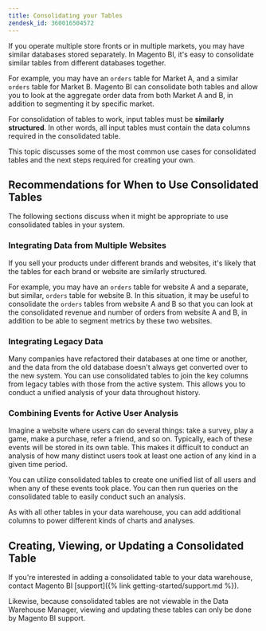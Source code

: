 ```yaml
---
title: Consolidating your Tables
zendesk_id: 360016504572
---
```


If you operate multiple store fronts or in multiple markets, you may have similar databases stored separately. In Magento BI, it\'s easy to consolidate similar tables from different databases together.

For example, you may have an `orders` table for Market A, and a similar `orders` table for Market B. Magento BI can consolidate both tables and allow you to look at the aggregate order data from both Market A and B, in addition to segmenting it by specific market.

For consolidation of tables to work, input tables must be **similarly structured**. In other words, all input tables must contain the data columns required in the consolidated table.

This topic discusses some of the most common use cases for consolidated tables and the next steps required for creating your own.

## Recommendations for When to Use Consolidated Tables

The following sections discuss when it might be appropriate to use consolidated tables in your system.

### Integrating Data from Multiple Websites

If you sell your products under different brands and websites, it\'s likely that the tables for each brand or website are similarly structured.

For example, you may have an `orders` table for website A and a separate, but similar, `orders` table for website B. In this situation, it may be useful to consolidate the `orders` tables from website A and B so that you can look at the consolidated revenue and number of orders from website A and B, in addition to be able to segment metrics by these two websites.

### Integrating Legacy Data

Many companies have refactored their databases at one time or another, and the data from the old database doesn\'t always get converted over to the new system. You can use consolidated tables to join the key columns from legacy tables with those from the active system. This allows you to conduct a unified analysis of your data throughout history.

### Combining Events for Active User Analysis

Imagine a website where users can do several things: take a survey, play a game, make a purchase, refer a friend, and so on. Typically, each of these events will be stored in its own table. This makes it difficult to conduct an analysis of how many distinct users took at least one action of any kind in a given time period.

You can utilize consolidated tables to create one unified list of all users and when any of these events took place. You can then run queries on the consolidated table to easily conduct such an analysis.

As with all other tables in your data warehouse, you can add additional columns to power different kinds of charts and analyses.

## Creating, Viewing, or Updating a Consolidated Table

If you\'re interested in adding a consolidated table to your data warehouse, contact Magento BI [support]({% link getting-started/support.md %}).

Likewise, because consolidated tables are not viewable in the Data Warehouse Manager, viewing and updating these tables can only be done by Magento BI support.
